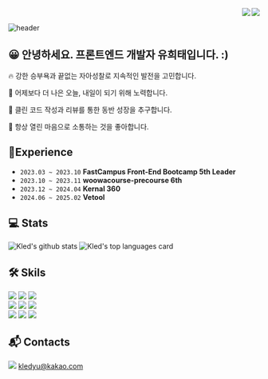<img src="https://img.shields.io/github/followers/kled?style=social" align="right" /> <img src="https://hits.seeyoufarm.com/api/count/incr/badge.svg?url=https%3A%2F%2Fgithub.com%2Fkled" align="right" /></a>

<br/>

![header](https://capsule-render.vercel.app/api?type=waving&color=gradient&customColorList=24&animation=fadeIn&height=320&section=header&text=Hi%20there!%20%F0%9F%91%8B%20%&desc=I%27m%20Kled%20Yu%20&%20-%20%EC%9D%B5%EB%AA%85&fontSize=48&fontAlign=60&fontAlignY=36&descSize=32&descAlign=70&descAlignY=52)



## 😀 안녕하세요. 프론트엔드 개발자 유희태입니다. :)

🔥 강한 승부욕과 끝없는 자아성찰로 지속적인 발전을 고민합니다.
  
💎 어제보다 더 나은 오늘, 내일이 되기 위해 노력합니다.
  
🤔 클린 코드 작성과 리뷰를 통한 동반 성장을 추구합니다.

💬 항상 열린 마음으로 소통하는 것을 좋아합니다.

## 🎒Experience

- `2023.03 ~ 2023.10` **FastCampus Front-End Bootcamp 5th Leader**
- `2023.10 ~ 2023.11` **woowacourse-precourse 6th**
- `2023.12 ~ 2024.04` **Kernal 360**
- `2024.06 ~ 2025.02` **Vetool**

## 💻 Stats
![Kled's github stats](https://github-readme-stats.vercel.app/api?username=kledyu&show_icons=true&count_private=true)
![Kled's top languages card](https://github-readme-stats.vercel.app/api/top-langs/?username=kledyu&layout=compact&hide=Jupyter%20Notebook)


## 🛠️ Skils
<img src="https://img.shields.io/badge/JavaScript-F7DF1E?style=flatsquare&logo=JavaScript&logoColor=white"/></a>
<img src="https://img.shields.io/badge/React-61DAFB?style=flatsquare&logo=React&logoColor=black"/></a>
<img src="https://img.shields.io/badge/TypeScript-3178C6?style=flatsquare&logo=TypeScript&logoColor=white"/></a>
<br />
<img src="https://img.shields.io/badge/Supabase-3FCF8E?style=flatsquare&logo=Supabase&logoColor=white"/></a>
<img src="https://img.shields.io/badge/Nextjs-000?style=flatsquare&logo=Nextdotjs&logoColor=white"/></a>
<img src="https://img.shields.io/badge/Cloudflare-F38020?style=flatsquare&logo=cloudflare&logoColor=white"/></a>
<br />
<img src="https://img.shields.io/badge/SCSS-CC6699?style=flat-square&logo=SASS&logoColor=white"/></a>
<img src="https://img.shields.io/badge/TailwindCSS-06B6D4?style=flatsquare&logo=tailwindcss&logoColor=white"/></a>
<img src="https://img.shields.io/badge/StyledComponents-DB7093?style=flatsquare&logo=styledcomponents&logoColor=white"/></a>
<br/>

## 📬 Contacts
<img src="https://img.shields.io/badge/Gmail-EA4335?style=flatsquare&logo=Gmail&logoColor=white"/></a>  kledyu@kakao.com <br />

<!---
1017yu/1017yu is a ✨ special ✨ repository because its `README.md` (this file) appears on your GitHub profile.
You can click the Preview link to take a look at your changes.
--->
